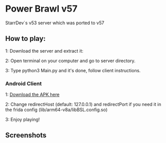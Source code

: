 # Power Brawl v57
StarrDev`s v53 server which was ported to v57

## How to play: ##

1: Download the server and extract it:

2: Open terminal on your computer and go to server directory.

3: Type python3 Main.py and it's done, follow client instructions.

### Android Client ###
1: [Download the APK here](https://mega.nz/file/CEM3TBDS#t_I0JZEZzSFp8sb0NQN1kT55XCrDJpug8OPE59T4Kyw)

2: Change redirectHost (default: 127.0.0.1) and redirectPort if you need it in the frida config (lib/arm64-v8a/libBSL.config.so)

3: Enjoy playing!
## Screenshots ##
